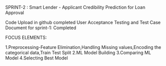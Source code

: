 SPRINT-2 : Smart Lender - Applicant Credibility Prediction for Loan Approval

  Code Upload in github completed
  User Acceptance Testing and Test Case Document for sprint-1: Completed
  
FOCUS ELEMENTS:

1.Preprocessing-Feature Elimination,Handling Missing values,Encoding the categorical data,Train Test Split
2.ML Model Building
3.Comparing ML Model
4.Selecting Best Model
